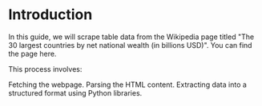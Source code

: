 # Introduction

In this guide, we will scrape table data from the Wikipedia page titled "The 30 largest countries by net national wealth (in billions USD)". You can find the page here.

This process involves:

Fetching the webpage.
Parsing the HTML content.
Extracting data into a structured format using Python libraries.
